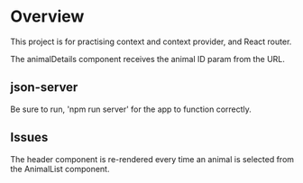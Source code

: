 # Overview

This project is for practising context and context provider, and React router.

The animalDetails component receives the animal ID param from the URL.

## json-server
Be sure to run, 'npm run server' for the app to function correctly.

## Issues

The header component is re-rendered every time an animal is selected from the AnimalList component.
